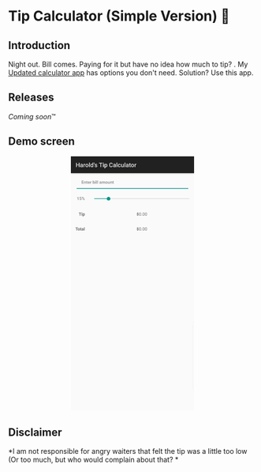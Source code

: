 # Tip Calculator (Simple Version) 🌮

## Introduction

Night out. Bill comes. Paying for it but have no idea how much to tip? . My [Updated calculator app](https://github.com/HaroldDLeon/Android-Projects/tree/master/TipCalculator%2B) has options you don't need. 
Solution? Use this app. 


## Releases
  *Coming soon*™️

## Demo screen
<p align="center">
  <img src="../Demo Screens/Tip-Calculator-1.jpg" width="250" title="MainActivity">
</p>


## Disclaimer
 
*I am not responsible for angry waiters that felt the tip was a little too low (Or too much, but who would complain about that? *
 

